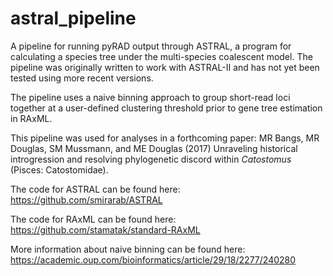 # astral_pipeline
A pipeline for running pyRAD output through ASTRAL, a program for calculating a species tree under the multi-species coalescent model.  The pipeline was originally written to work with ASTRAL-II and has not yet been tested using more recent versions.  

The pipeline uses a naive binning approach to group short-read loci together at a user-defined clustering threshold prior to gene tree estimation in RAxML.  

This pipeline was used for analyses in a forthcoming paper: MR Bangs, MR Douglas, SM Mussmann, and ME Douglas (2017) Unraveling historical introgression and resolving phylogenetic discord within *Catostomus* (Pisces: Catostomidae).

The code for ASTRAL can be found here: https://github.com/smirarab/ASTRAL

The code for RAxML can be found here: https://github.com/stamatak/standard-RAxML

More information about naive binning can be found here: https://academic.oup.com/bioinformatics/article/29/18/2277/240280
